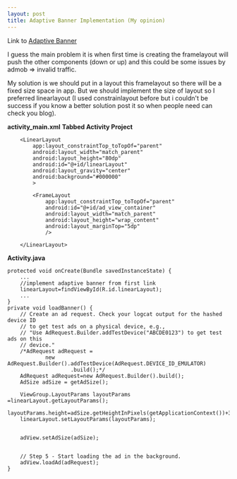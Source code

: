 ```yaml
---
layout: post
title: Adaptive Banner Implementation (My opinion)
---
```


Link to [Adaptive Banner](https://developers.google.com/admob/android/banner/adaptive)

I guess the main problem it is when first time is creating the framelayout will push the other components (down or up) and this could be some issues by admob => invalid traffic.

My solution is we should put in a layout this framelayout so there will be a fixed size space in app. But we should implement the size of layout so I preferred linearlayout (I used constrainlayout before but i couldn't be success if you know a better solution post it so when people need can check you blog).

**activity_main.xml** **Tabbed Activity Project**

		<LinearLayout
            app:layout_constraintTop_toTopOf="parent"
            android:layout_width="match_parent"
            android:layout_height="80dp"
            android:id="@+id/linearLayout"
            android:layout_gravity="center"
            android:background="#000000"
            >

            <FrameLayout
                app:layout_constraintTop_toTopOf="parent"
                android:id="@+id/ad_view_container"
                android:layout_width="match_parent"
                android:layout_height="wrap_content"
                android:layout_marginTop="5dp"
                />

        </LinearLayout>


**Activity.java**

	
	
	protected void onCreate(Bundle savedInstanceState) {
		...
		//implement adaptive banner from first link
		linearLayout=findViewById(R.id.linearLayout);
		...
	}
    private void loadBanner() {
        // Create an ad request. Check your logcat output for the hashed device ID
        // to get test ads on a physical device, e.g.,
        // "Use AdRequest.Builder.addTestDevice("ABCDE0123") to get test ads on this
        // device."
        /*AdRequest adRequest =
                new AdRequest.Builder().addTestDevice(AdRequest.DEVICE_ID_EMULATOR)
                        .build();*/
        AdRequest adRequest=new AdRequest.Builder().build();
        AdSize adSize = getAdSize();
        
        ViewGroup.LayoutParams layoutParams =linearLayout.getLayoutParams();
        layoutParams.height=adSize.getHeightInPixels(getApplicationContext())+30; 
        linearLayout.setLayoutParams(layoutParams);


        adView.setAdSize(adSize);


        // Step 5 - Start loading the ad in the background.
        adView.loadAd(adRequest);
    }
	
	
	
	
	